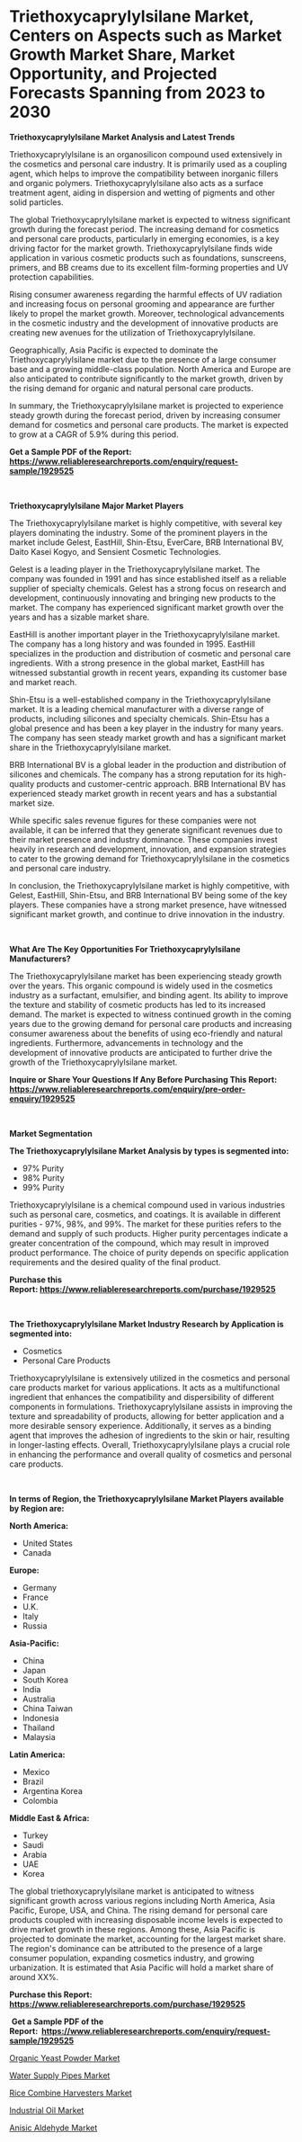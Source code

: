 <p><h1>Triethoxycaprylylsilane Market, Centers on Aspects such as Market Growth Market Share, Market Opportunity, and Projected Forecasts Spanning from 2023 to 2030</h1></p><p><strong>Triethoxycaprylylsilane Market Analysis and Latest Trends</strong></p>
<p><p>Triethoxycaprylylsilane is an organosilicon compound used extensively in the cosmetics and personal care industry. It is primarily used as a coupling agent, which helps to improve the compatibility between inorganic fillers and organic polymers. Triethoxycaprylylsilane also acts as a surface treatment agent, aiding in dispersion and wetting of pigments and other solid particles.</p><p>The global Triethoxycaprylylsilane market is expected to witness significant growth during the forecast period. The increasing demand for cosmetics and personal care products, particularly in emerging economies, is a key driving factor for the market growth. Triethoxycaprylylsilane finds wide application in various cosmetic products such as foundations, sunscreens, primers, and BB creams due to its excellent film-forming properties and UV protection capabilities.</p><p>Rising consumer awareness regarding the harmful effects of UV radiation and increasing focus on personal grooming and appearance are further likely to propel the market growth. Moreover, technological advancements in the cosmetic industry and the development of innovative products are creating new avenues for the utilization of Triethoxycaprylylsilane.</p><p>Geographically, Asia Pacific is expected to dominate the Triethoxycaprylylsilane market due to the presence of a large consumer base and a growing middle-class population. North America and Europe are also anticipated to contribute significantly to the market growth, driven by the rising demand for organic and natural personal care products.</p><p>In summary, the Triethoxycaprylylsilane market is projected to experience steady growth during the forecast period, driven by increasing consumer demand for cosmetics and personal care products. The market is expected to grow at a CAGR of 5.9% during this period.</p></p>
<p><strong>Get a Sample PDF of the Report:&nbsp; <a href="https://www.reliableresearchreports.com/enquiry/request-sample/1929525">https://www.reliableresearchreports.com/enquiry/request-sample/1929525</a></strong></p>
<p>&nbsp;</p>
<p><strong>Triethoxycaprylylsilane Major Market Players</strong></p>
<p><p>The Triethoxycaprylylsilane market is highly competitive, with several key players dominating the industry. Some of the prominent players in the market include Gelest, EastHill, Shin-Etsu, EverCare, BRB International BV, Daito Kasei Kogyo, and Sensient Cosmetic Technologies.</p><p>Gelest is a leading player in the Triethoxycaprylylsilane market. The company was founded in 1991 and has since established itself as a reliable supplier of specialty chemicals. Gelest has a strong focus on research and development, continuously innovating and bringing new products to the market. The company has experienced significant market growth over the years and has a sizable market share.</p><p>EastHill is another important player in the Triethoxycaprylylsilane market. The company has a long history and was founded in 1995. EastHill specializes in the production and distribution of cosmetic and personal care ingredients. With a strong presence in the global market, EastHill has witnessed substantial growth in recent years, expanding its customer base and market reach.</p><p>Shin-Etsu is a well-established company in the Triethoxycaprylylsilane market. It is a leading chemical manufacturer with a diverse range of products, including silicones and specialty chemicals. Shin-Etsu has a global presence and has been a key player in the industry for many years. The company has seen steady market growth and has a significant market share in the Triethoxycaprylylsilane market.</p><p>BRB International BV is a global leader in the production and distribution of silicones and chemicals. The company has a strong reputation for its high-quality products and customer-centric approach. BRB International BV has experienced steady market growth in recent years and has a substantial market size.</p><p>While specific sales revenue figures for these companies were not available, it can be inferred that they generate significant revenues due to their market presence and industry dominance. These companies invest heavily in research and development, innovation, and expansion strategies to cater to the growing demand for Triethoxycaprylylsilane in the cosmetics and personal care industry.</p><p>In conclusion, the Triethoxycaprylylsilane market is highly competitive, with Gelest, EastHill, Shin-Etsu, and BRB International BV being some of the key players. These companies have a strong market presence, have witnessed significant market growth, and continue to drive innovation in the industry.</p></p>
<p>&nbsp;</p>
<p><strong>What Are The Key Opportunities For Triethoxycaprylylsilane Manufacturers?</strong></p>
<p><p>The Triethoxycaprylylsilane market has been experiencing steady growth over the years. This organic compound is widely used in the cosmetics industry as a surfactant, emulsifier, and binding agent. Its ability to improve the texture and stability of cosmetic products has led to its increased demand. The market is expected to witness continued growth in the coming years due to the growing demand for personal care products and increasing consumer awareness about the benefits of using eco-friendly and natural ingredients. Furthermore, advancements in technology and the development of innovative products are anticipated to further drive the growth of the Triethoxycaprylylsilane market.</p></p>
<p><strong>Inquire or Share Your Questions If Any Before Purchasing This Report: <a href="https://www.reliableresearchreports.com/enquiry/pre-order-enquiry/1929525">https://www.reliableresearchreports.com/enquiry/pre-order-enquiry/1929525</a></strong></p>
<p>&nbsp;</p>
<p><strong>Market Segmentation</strong></p>
<p><strong>The Triethoxycaprylylsilane Market Analysis by types is segmented into:</strong></p>
<p><ul><li>97% Purity</li><li>98% Purity</li><li>99% Purity</li></ul></p>
<p><p>Triethoxycaprylylsilane is a chemical compound used in various industries such as personal care, cosmetics, and coatings. It is available in different purities - 97%, 98%, and 99%. The market for these purities refers to the demand and supply of such products. Higher purity percentages indicate a greater concentration of the compound, which may result in improved product performance. The choice of purity depends on specific application requirements and the desired quality of the final product.</p></p>
<p><strong>Purchase this Report:&nbsp;<a href="https://www.reliableresearchreports.com/purchase/1929525">https://www.reliableresearchreports.com/purchase/1929525</a></strong></p>
<p>&nbsp;</p>
<p><strong>The Triethoxycaprylylsilane Market Industry Research by Application is segmented into:</strong></p>
<p><ul><li>Cosmetics</li><li>Personal Care Products</li></ul></p>
<p><p>Triethoxycaprylylsilane is extensively utilized in the cosmetics and personal care products market for various applications. It acts as a multifunctional ingredient that enhances the compatibility and dispersibility of different components in formulations. Triethoxycaprylylsilane assists in improving the texture and spreadability of products, allowing for better application and a more desirable sensory experience. Additionally, it serves as a binding agent that improves the adhesion of ingredients to the skin or hair, resulting in longer-lasting effects. Overall, Triethoxycaprylylsilane plays a crucial role in enhancing the performance and overall quality of cosmetics and personal care products.</p></p>
<p>&nbsp;</p>
<p><strong>In terms of Region, the Triethoxycaprylylsilane Market Players available by Region are:</strong></p>
<p>
    <p> <strong> North America: </strong>
        <ul>
            <li>United States</li>
            <li>Canada</li>
        </ul>
        </p> 
    <p> <strong> Europe: </strong>
        <ul>
            <li>Germany</li>
            <li>France</li>
            <li>U.K.</li>
            <li>Italy</li>
            <li>Russia</li>
        </ul>
        </p> 
    <p> <strong> Asia-Pacific: </strong>
        <ul>
            <li>China</li>
            <li>Japan</li>
            <li>South Korea</li>
            <li>India</li>
            <li>Australia</li>
            <li>China Taiwan</li>
            <li>Indonesia</li>
            <li>Thailand</li>
            <li>Malaysia</li>
        </ul>
        </p> 
    <p> <strong> Latin America: </strong>
        <ul>
            <li>Mexico</li>
            <li>Brazil</li>
            <li>Argentina Korea</li>
            <li>Colombia</li>
        </ul>
        </p> 
    <p> <strong> Middle East & Africa: </strong>
        <ul>
            <li>Turkey</li>
            <li>Saudi</li>
            <li>Arabia</li>
            <li>UAE</li>
            <li>Korea</li>
        </ul>
    </p>
    </p>
<p><p>The global triethoxycaprylylsilane market is anticipated to witness significant growth across various regions including North America, Asia Pacific, Europe, USA, and China. The rising demand for personal care products coupled with increasing disposable income levels is expected to drive market growth in these regions. Among these, Asia Pacific is projected to dominate the market, accounting for the largest market share. The region's dominance can be attributed to the presence of a large consumer population, expanding cosmetics industry, and growing urbanization. It is estimated that Asia Pacific will hold a market share of around XX%.</p></p>
<p><strong>Purchase this Report: <a href="https://www.reliableresearchreports.com/purchase/1929525">https://www.reliableresearchreports.com/purchase/1929525</a></strong></p>
<p>&nbsp;<strong>Get a Sample PDF of the Report:&nbsp;&nbsp;<a href="https://www.reliableresearchreports.com/enquiry/request-sample/1929525">https://www.reliableresearchreports.com/enquiry/request-sample/1929525</a></strong></p>
<p><strong></strong></p>
<p><p><a href="https://medium.com/@jamesromero59/organic-yeast-powder-market-exploring-market-share-market-trends-and-future-growth-f3e473d4fa49">Organic Yeast Powder Market</a></p><p><a href="https://github.com/rexevange/Market-Research-Report-List-1/blob/main/water-supply-pipes-market.md">Water Supply Pipes Market</a></p><p><a href="https://github.com/lilstefpacute/Market-Research-Report-List-1/blob/main/rice-combine-harvesters-market.md">Rice Combine Harvesters Market</a></p><p><a href="https://medium.com/@dennisoliver07/industrial-oil-market-trends-forecast-and-competitive-analysis-to-2030-e9487fa3d7aa">Industrial Oil Market</a></p><p><a href="https://medium.com/@scottford2001/anisic-aldehyde-market-size-reveals-the-best-marketing-channels-in-global-industry-2f4f13a1b9fa">Anisic Aldehyde Market</a></p></p>